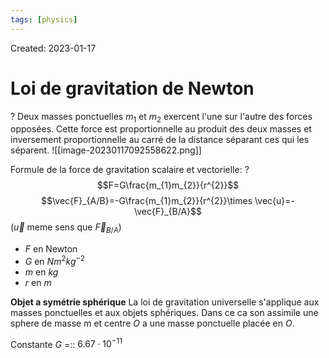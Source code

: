 ```yaml
---
tags: [physics] 
---
```

Created: 2023-01-17

# Loi de gravitation de Newton
?
Deux masses ponctuelles $m_1$ et $m_{2}$ exercent l'une sur l'autre des forces opposées. Cette force est proportionnelle au produit des deux masses et inversement proportionnelle au carré de la distance séparant ces qui les séparent.
![[image-20230117092558622.png]]
<!--SR:!2023-04-22,56,230-->


Formule de la force de gravitation scalaire et vectorielle:
?
$$F=G\frac{m_{1}m_{2}}{r^{2}}$$
$$\vec{F}_{A/B}=-G\frac{m_{1}m_{2}}{r^{2}}\times \vec{u}=-\vec{F}_{B/A}$$
($\vec{u}$ meme sens que $\vec{F}_{B/A}$)
- $F$ en Newton
- $G$ en $Nm^{2}kg^{-2}$
- $m$ en $kg$
- $r$ en $m$
<!--SR:!2023-02-27,25,250-->

**Objet a symétrie sphérique**
La loi de gravitation universelle s'applique aux masses ponctuelles et aux objets sphériques. Dans ce ca son assimile une sphere de masse m et centre $O$ a une masse ponctuelle placée en $O$.

Constante $G$ =:: $6.67\cdot 10^{-11}$ 
<!--SR:!2023-03-16,32,270-->

<!--SR:!2023-02-08,14,250-->

